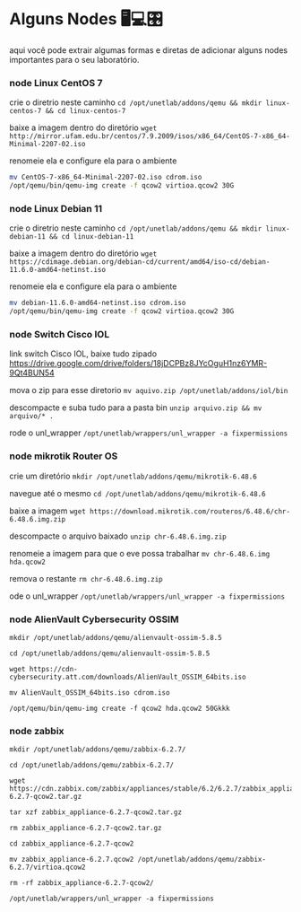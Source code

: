 # Alguns Nodes 🖥️💻🎛️
aqui você pode extrair algumas formas e diretas de adicionar alguns nodes importantes para o seu laboratório.

### node Linux CentOS 7
crie o diretrio neste caminho
`cd /opt/unetlab/addons/qemu && mkdir linux-centos-7 && cd linux-centos-7`

baixe a imagem dentro do diretório
`wget http://mirror.ufam.edu.br/centos/7.9.2009/isos/x86_64/CentOS-7-x86_64-Minimal-2207-02.iso`

renomeie ela e configure ela para o ambiente
```sh
mv CentOS-7-x86_64-Minimal-2207-02.iso cdrom.iso
/opt/qemu/bin/qemu-img create -f qcow2 virtioa.qcow2 30G
```


### node Linux Debian 11
crie o diretrio neste caminho
`cd /opt/unetlab/addons/qemu && mkdir linux-debian-11 && cd linux-debian-11`

baixe a imagem dentro do diretório
`wget https://cdimage.debian.org/debian-cd/current/amd64/iso-cd/debian-11.6.0-amd64-netinst.iso`

renomeie ela e configure ela para o ambiente
```sh
mv debian-11.6.0-amd64-netinst.iso cdrom.iso
/opt/qemu/bin/qemu-img create -f qcow2 virtioa.qcow2 30G
```


### node Switch Cisco IOL
link switch Cisco IOL, baixe tudo zipado
https://drive.google.com/drive/folders/18jDCPBz8JYcOguH1nz6YMR-9Qt4BUN54

mova o zip para esse diretorio
`mv aquivo.zip /opt/unetlab/addons/iol/bin`

descompacte e suba tudo para a pasta bin
`unzip arquivo.zip && mv arquivo/* .`

rode o unl_wrapper
`/opt/unetlab/wrappers/unl_wrapper -a fixpermissions`

### node mikrotik Router OS
crie um diretório
`mkdir /opt/unetlab/addons/qemu/mikrotik-6.48.6`

navegue até o mesmo
`cd /opt/unetlab/addons/qemu/mikrotik-6.48.6`

baixe a imagem
`wget https://download.mikrotik.com/routeros/6.48.6/chr-6.48.6.img.zip`

descompacte o arquivo baixado
`unzip chr-6.48.6.img.zip`

renomeie a imagem para que o eve possa trabalhar
`mv chr-6.48.6.img hda.qcow2`

remova o restante
`rm chr-6.48.6.img.zip`

 ode o unl_wrapper
`/opt/unetlab/wrappers/unl_wrapper -a fixpermissions`


### node AlienVault Cybersecurity OSSIM
```
mkdir /opt/unetlab/addons/qemu/alienvault-ossim-5.8.5

cd /opt/unetlab/addons/qemu/alienvault-ossim-5.8.5

wget https://cdn-cybersecurity.att.com/downloads/AlienVault_OSSIM_64bits.iso

mv AlienVault_OSSIM_64bits.iso cdrom.iso

/opt/qemu/bin/qemu-img create -f qcow2 hda.qcow2 50Gkkk
```

### node zabbix
```
mkdir /opt/unetlab/addons/qemu/zabbix-6.2.7/

cd /opt/unetlab/addons/qemu/zabbix-6.2.7/

wget https://cdn.zabbix.com/zabbix/appliances/stable/6.2/6.2.7/zabbix_appliance-6.2.7-qcow2.tar.gz

tar xzf zabbix_appliance-6.2.7-qcow2.tar.gz

rm zabbix_appliance-6.2.7-qcow2.tar.gz

cd zabbix_appliance-6.2.7-qcow2

mv zabbix_appliance-6.2.7.qcow2 /opt/unetlab/addons/qemu/zabbix-6.2.7/virtioa.qcow2

rm -rf zabbix_appliance-6.2.7-qcow2/

/opt/unetlab/wrappers/unl_wrapper -a fixpermissions
```




<!--

# Adicione uma network cloud0

# Adicione dois routers e os conecte a rede network criada

# Adicione um switch e conecte aos routers

# Adicione um Virtual PC e o conect ao switch
-->


